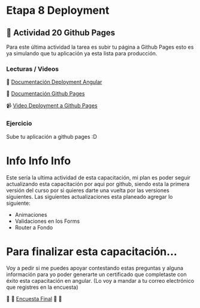 # Etapa 8 Deployment  

## :mushroom: Actividad 20 Github Pages

Para este última actividad la tarea es subir tu página a Github Pages esto es ya simulando que tu aplicación ya esta lista para 
producción.

### Lecturas / Videos

:link: [Documentación Deployment Angular](https://angular.io/guide/deployment#deploy-to-github-pages)

:link: [Documentación Github Pages](https://help.github.com/en/github/working-with-github-pages/configuring-a-publishing-source-for-your-github-pages-site#publishing-your-github-pages-site-from-a-docs-folder-on-your-master-branch)

:video_camera: [Video Deployment a Github Pages]()

### Ejercicio

Sube tu aplicación a github pages :D



# Info Info Info

Este sería la ultima actividad de esta capacitación, mi plan es poder seguir actualizando esta capacitación por aqui por github,
siendo esta la primera versión del curso por si quieres darte una vuelta por las versiones siguientes. Las siguientes actualizaciones esta planeado agregar lo siguiente:
* Animaciones
* Validaciones en los Forms
* Router a Fondo

# Para finalizar esta capacitación...

Voy a pedir si me puedes apoyar contestando estas preguntas y alguna información para yo poder generarte un certificado
que completaste con éxito esta capacitación en angular. (Lo voy a mandar a tu correo electrónico que registres en la encuesta)

:link: :link: [Encuesta Final](https://forms.gle/JB2AseSwrnv2Zb1S8) :link: :link:


